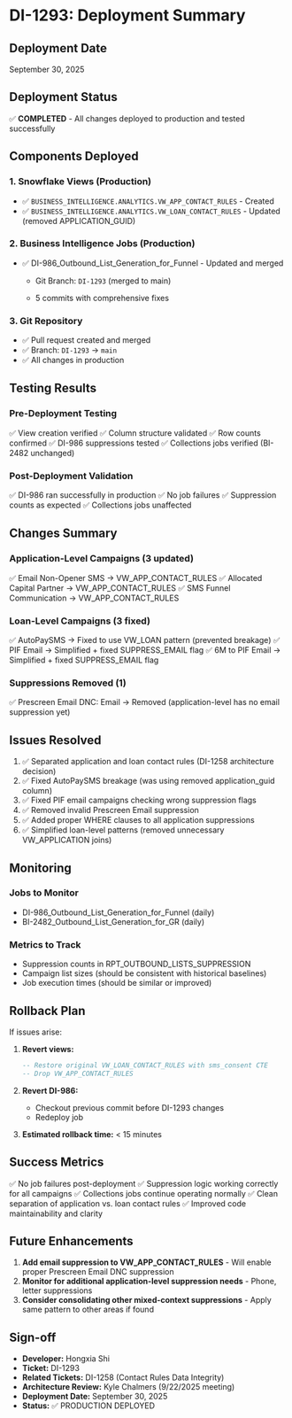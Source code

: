 # DI-1293: Deployment Summary

## Deployment Date
September 30, 2025

## Deployment Status
✅ **COMPLETED** - All changes deployed to production and tested successfully

## Components Deployed

### 1. Snowflake Views (Production)
- ✅ `BUSINESS_INTELLIGENCE.ANALYTICS.VW_APP_CONTACT_RULES` - Created
- ✅ `BUSINESS_INTELLIGENCE.ANALYTICS.VW_LOAN_CONTACT_RULES` - Updated (removed APPLICATION_GUID)

### 2. Business Intelligence Jobs (Production)
- ✅ DI-986_Outbound_List_Generation_for_Funnel - Updated and merged
  - Git Branch: `DI-1293` (merged to main)
  
  - 5 commits with comprehensive fixes

### 3. Git Repository
- ✅ Pull request created and merged
- ✅ Branch: `DI-1293` → `main`
- ✅ All changes in production

## Testing Results

### Pre-Deployment Testing
✅ View creation verified
✅ Column structure validated
✅ Row counts confirmed
✅ DI-986 suppressions tested
✅ Collections jobs verified (BI-2482 unchanged)

### Post-Deployment Validation
✅ DI-986 ran successfully in production
✅ No job failures
✅ Suppression counts as expected
✅ Collections jobs unaffected

## Changes Summary

### Application-Level Campaigns (3 updated)
✅ Email Non-Opener SMS → VW_APP_CONTACT_RULES
✅ Allocated Capital Partner → VW_APP_CONTACT_RULES
✅ SMS Funnel Communication → VW_APP_CONTACT_RULES

### Loan-Level Campaigns (3 fixed)
✅ AutoPaySMS → Fixed to use VW_LOAN pattern (prevented breakage)
✅ PIF Email → Simplified + fixed SUPPRESS_EMAIL flag
✅ 6M to PIF Email → Simplified + fixed SUPPRESS_EMAIL flag

### Suppressions Removed (1)
✅ Prescreen Email DNC: Email → Removed (application-level has no email suppression yet)

## Issues Resolved

1. ✅ Separated application and loan contact rules (DI-1258 architecture decision)
2. ✅ Fixed AutoPaySMS breakage (was using removed application_guid column)
3. ✅ Fixed PIF email campaigns checking wrong suppression flags
4. ✅ Removed invalid Prescreen Email suppression
5. ✅ Added proper WHERE clauses to all application suppressions
6. ✅ Simplified loan-level patterns (removed unnecessary VW_APPLICATION joins)

## Monitoring

### Jobs to Monitor
- DI-986_Outbound_List_Generation_for_Funnel (daily)
- BI-2482_Outbound_List_Generation_for_GR (daily)

### Metrics to Track
- Suppression counts in RPT_OUTBOUND_LISTS_SUPPRESSION
- Campaign list sizes (should be consistent with historical baselines)
- Job execution times (should be similar or improved)

## Rollback Plan

If issues arise:

1. **Revert views:**
   ```sql
   -- Restore original VW_LOAN_CONTACT_RULES with sms_consent CTE
   -- Drop VW_APP_CONTACT_RULES
   ```

2. **Revert DI-986:**
   - Checkout previous commit before DI-1293 changes
   - Redeploy job

3. **Estimated rollback time:** < 15 minutes

## Success Metrics

✅ No job failures post-deployment
✅ Suppression logic working correctly for all campaigns
✅ Collections jobs continue operating normally
✅ Clean separation of application vs. loan contact rules
✅ Improved code maintainability and clarity

## Future Enhancements

1. **Add email suppression to VW_APP_CONTACT_RULES** - Will enable proper Prescreen Email DNC suppression
2. **Monitor for additional application-level suppression needs** - Phone, letter suppressions
3. **Consider consolidating other mixed-context suppressions** - Apply same pattern to other areas if found

## Sign-off

- **Developer:** Hongxia Shi
- **Ticket:** DI-1293
- **Related Tickets:** DI-1258 (Contact Rules Data Integrity)
- **Architecture Review:** Kyle Chalmers (9/22/2025 meeting)
- **Deployment Date:** September 30, 2025
- **Status:** ✅ PRODUCTION DEPLOYED
